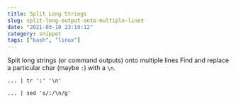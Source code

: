 ```yaml
---
title: Split Long Strings
slug: split-long-output-onto-multiple-lines
date: "2021-03-10 23:19:12"
category: snippet
tags: ["bash", "linux"]
---
```


Split long strings (or command outputs) onto multiple lines
Find and replace a particular char (maybe `:`) with a `\n`.

```
... | tr ':' '\n'

... | sed 's/:/\n/g'
```
